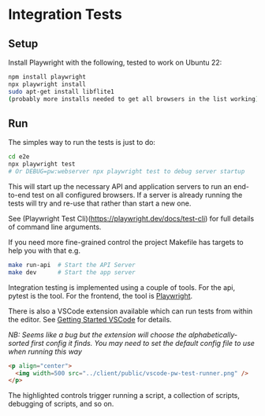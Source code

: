 # Integration Tests

## Setup

Install Playwright with the following, tested to work on Ubuntu 22:

```bash
npm install playwright
npx playwright install
sudo apt-get install libflite1
(probably more installs needed to get all browsers in the list working)
```

## Run

The simples way to run the tests is just to do:

```bash
cd e2e
npx playwright test
# Or DEBUG=pw:webserver npx playwright test to debug server startup
```

This will start up the necessary API and application servers to run an end-to-end test on all configured browsers. If a server is already
running the tests will try and re-use that rather than start a new one.

See (Playwright Test Cli)(<https://playwright.dev/docs/test-cli>) for full details of command line arguments.

If you need more fine-grained control the project Makefile has targets to help you with that e.g.

```bash
make run-api  # Start the API Server
make dev      # Start the app server
```

Integration testing is implemented using a couple of tools. For the api, pytest is the tool. For the frontend, the tool is [Playwright](https://playwright.dev/docs/intro).

There is also a VSCode extension available which can run tests from within the editor. See [Getting Started VSCode](https://playwright.dev/docs/getting-started-vscode) for details.

*NB: Seems like a bug but the extension will choose the alphabetically-sorted first config it finds. You may need to set the default
config file to use when running this way*

```html
<p align="center">
  <img width=500 src="../client/public/vscode-pw-test-runner.png" />
</p>
```

The highlighted controls trigger running a script, a collection of scripts, debugging of scripts, and so on.
